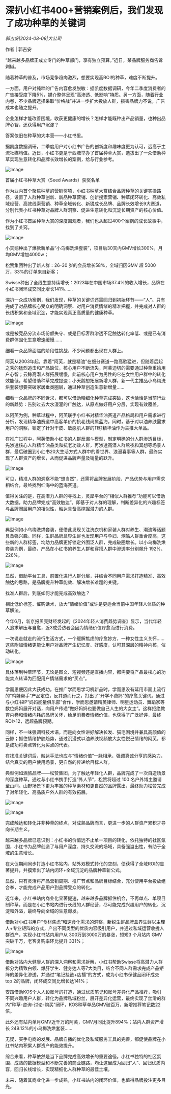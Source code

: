 # 深扒小红书400+营销案例后，我们发现了成功种草的关键词

*郭吉安|2024-08-09|大公司*

作者 | 郭吉安

“越来越多品牌正成立专门的种草部门，享有独立预算。”近日，某品牌服务商告诉剁椒。

随着种草的普及，市场竞争趋向激烈，想要实现高ROI的种草，难度不断提升。

一方面，用户对纯粹的广告内容愈发脱敏：据凯度数据调研，今年二季度消费者的广告接受度下降5%，媒介整体呈现“高渗透、低影响”特质。另一方面，随着行业内卷，不少品牌选择采取“价格战”并进一步扩大投放人群，损害品牌力不说，广告成本也随之提升。

企业怎样才能改善困境，收获更健康的增长？怎样才能既种出产品销量，也种出品牌心智，还获得用户沉淀？

答案依旧在种草的大本营——小红书里。

据凯度数据调研，二季度用户对小红书广告的创新度和趣味度更为认可，远高于主流社媒均值。近日，小红书更是于西塘举办了首届种草大赏，选拔出了一众借助种草实现生意转化和品牌长效增长的案例，给与行业参考。

![Image](https://q8.itc.cn/images01/20240809/c7c8e9ccfbd7485ebd627d0b299c042f.jpeg)

首届小红书种草大赏（Seed Awards）获奖名单

作为业内首个聚焦种草的营销奖项，小红书种草大赏结合品牌种草的关键实操路径，设置了人群种草创新、新品种草营销、创新搜索营销、种草闭环转化、高效私域经营、高效线索营销、种草全域转化、新锐成长品牌、品牌长效增长9大赛道，分别代表小红书种草对品牌人群洞察、促进生意转化和沉淀长期资产的核心价值。

作为小红书首届种草大赏的深度围观者，我们也从超过400个案例的成长故事中，找到了关窍。

![Image](https://q2.itc.cn/images01/20240809/943692b36b51417692e786395daa07d2.jpeg)

小天鹅种出了爆款新单品“小乌梅洗烘套装”，项目后30天内GMV增长300%，月均GMV增加4000w；

松赞集团种出了新人群：26-30 岁的会员增长58%，全域归因GMV 超 5000 万，33%的订单来自新客；

Swisse种出了全线生意持续增长：2023年在中国市场37.4%的收入增长，品牌在小红书闭环成交同比增长141%……

深扒一众成功案例，我们发现，种草的关键词还需回归到初始环节——“人”。只有完成了对品牌核心受众的明确洞察、对用户消费情绪的精准把握，并完成对人群的长线积累和全域沉淀，才能实现真正高质量的健康种草。

![Image](https://q2.itc.cn/images01/20240809/4a6a1b2a6ffc4b2e9dd961550897cf87.jpeg)

或是被竞品分流市场份额失守、或是目标客群渗透不足触达转化率低、或是已有消费群体固化生意增速缓慢……

细看一众品牌面临的阶段性挑战，不少问题都出现在人群上。

阿芙从2003年起，靠着“阿芙，就是精油”在细分赛道一路高歌猛进，但随着后起之秀的猛烈追击和产品缺位，核心用户不断流失，阿芙迫切的需要通过种草重拾用户心智；云鲸高潜人群拓展缓慢，此前核心用户为男性的它在女性用户群中的转化效能低，希望借助种草完成提速；小天鹅想拓展新增人群，新一代主推品小乌梅洗烘套装想要突破家居垂类圈层，通过种草创造生意新增量……

细看一众品牌的不同诉求，都可以借助精细化种草完成突破，这也恰恰是当前行业的新趋势：告别过去大水漫灌的广触达，从原点做好用户分层，实现有效覆盖。

以阿芙为例，种草过程中，阿芙联手小红书对精华油赛道产品格局和用户需求进行分析，发现精华油赛道中高客单价的抗老线尚属蓝海，同时，基于对以油养肤需求用户的洞察，锁定了针对干皮、敏感肌人群的11籽精华油作为主推大单品。

在推广过程中，阿芙借助小红书的人群反漏斗模型，制定明确的分人群渗透目标，先渗透核心人群精华油品类和抗老功效人群，再渗透高潜人群熬夜和冥想等场景人群，最后破圈到小红书20大生活方式人群中的看世界、浪漫喜事等人群，最终实现了人群资产的增长，从而促进品牌声量及销量的跃升。

![Image](https://q7.itc.cn/images01/20240809/2e94edbce9ab437fb370b2b86a68aa4b.jpeg)

可见，精准人群的洞察不能“想当然”，还需将品牌发展阶段、产品优势与用户需求相结合，最终找到红海中的蓝海赛道。

值得关注的是，在高潜力人群的寻找上，灵犀平台的“相似人群推荐”功能可以借助大数据，助力品牌完成“高效触达”。即基于对人群的理解，判断差异化的兴趣标签与品牌圈层用户的相似性，触达具备高挖掘潜力的人群。

![Image](https://q1.itc.cn/images01/20240809/88a92d28337a4d35af44791030010492.jpeg)

典型例如小乌梅洗烘套装，便借此发现关注洗衣机和家装人群对养生、潮流等话题具备强兴趣。同样，生鲜品牌盒界生鲜也发现用户与孕妇、潮酷人群重合度高，这些新的人群标签，均助力品牌更好锁定外围泛人群，完成破圈增长。以小乌梅洗烘套装为例，最终，产品在小红书的养生人群和穿搭人群中渗透率分别飙升 192%、226%。

![Image](https://q0.itc.cn/images01/20240809/0a487dfcdc2140f6a669c28b4376c059.jpeg)

显然，借助平台工具，前置化进行人群分层，并结合不同用户需求打造精准、高效触达的思路，是品牌提升种草能效、解决增长难题的关键。

找准人群后，到底如何才能完成高效触达？

相比低价标签、催购话术，放大“情绪价值”或许是更适合当前中国年轻人体质的种草解法。

今年6月，新京报贝壳财经发起的《2024年轻人消费趋势调查》显示，当代年轻人追求解压与自愈，近3成受访者会因为情绪价值疗愈而进行消费。

一次说走就走的流行生活方式，一个缓解焦虑的疗愈妙方，一种女性主义关怀……这些附加情绪更能让用户对品牌产生记忆度、好感度，认可其深层的精神内核，催动转化。

![Image](https://q3.itc.cn/images01/20240809/9f3a88d752744609b869d06a966cbc54.jpeg)

具体落到种草环节，无论是图文、短视频还是直播内容，都需要将产品最核心的功能卖点转译为匹配用户情绪需求的“买点”。

学而思便因此大获成功。在推广学而思学习机新品时，学而思没有延用市面上流行的“鸡娃帮手”产品定位，反其道而行之，打出了“开学不费妈”的疗愈关键词。通过与小红书IP“妈妈能量俱乐部”合作，学而思邀请精英律师、明星运动员、舞蹈家等数位妈妈展开对话，向用户传递“做好妈妈也要做自己人生的大女主”。这样拒绝教育内卷和情绪内耗的品牌关怀，给足消费者情绪价值，也获得了广泛好评，最终ROI>12，远超品牌预期。

同样，不一味强调科技术语，而是向女性讲好解决长发、猫毛困境并兼具高颜值的云鲸；抓住情绪护肤趋势，通过沉浸式以油养肤视频放大女性悦己情绪的阿芙，都是成功将卖点转化为买点的代表。

在找准关键词后，触达手法也应与“情绪价值”一脉相承，强调真诚分享的感染力，结合真实的用户使用场景，更自然的传递给目标人群。

典型例如酒旅品牌——松赞集团，为了触达年轻化人群，品牌完成了一次自造场景的深度种草。通过与小红书携手打造“外人节”，松赞将超过 100 名户外博主邀请至山间。山野场景下更为丰富的种草素材和更自然的品牌露出，最终助力松赞完成了对年轻化、高品质户外人群的有效拓展。

![Image](https://q0.itc.cn/images01/20240809/20f429ac76674d3bb903148f1fbb2831.jpeg)

![Image](https://q6.itc.cn/images01/20240809/9e5c8d67508f47c7b5383c3984814df6.jpeg)

完成触达和转化并非种草的终点，对成熟品牌而言，更进一步的人群资产累积才导向长期主义。

越来越多品牌已意识到：小红书的价值远不止单一项目的转化，依托独特的社区氛围，小红书为品牌创造了与用户深度、持久交流的场域，具备强溢出性，有助于全域的生意增长。

在大促期间同步打造小红书站内、站外双模式转化的空刻，便获得了全域ROI的显著提升，并摸索出了站内闭环+全域沉淀的品牌种草新公式。

显然，只有灵活将产品营销周期、推广节点和品牌目标结合，充分使用平台投放组合拳，才能完成产品用户到品牌受众的转化。

近年来，小红书站内商业化显著提速，越来越多品牌抓住机会，不再单点、单项目制种草，而是在小红书站内进行长线的人群经营，尽可能完成兴趣用户的转化、沉淀和外溢，最终导向全域的生意爆发。

借助对小红书用户“食材焦虑”和速食化需求的洞察，新锐生鲜品牌盒界生鲜以主理人+专业矩阵的方式，产出不同类型的优质内容吸引用户，并通过私域运营收拢⼈群资产，实现小红书站内用户从 300万到3000万的暴涨，短短3 个月站内 GMV突破千万，老客复购率环比提升 331%；

![Image](https://q5.itc.cn/images01/20240809/dd1b152fefe14346b98a5b625dcc3f0c.jpeg)

借助对站内大健康人群的深入洞察和需求拆解，小红书帮助Swisse将高潜力人群拆分为精致白领、爆肝学生、健身达人等7大类目，结合不同人群需求完成产品矩阵的差异化渗透，并通过“笔记挂链+店播”的方式，成为小红书保健品闭环成交top 2的品牌，闭环成交同比增长达141%；

安踏借助KOS个人人设账号的打造，通过优质笔记和账号差异化产品推荐，吸引不同兴趣用户人群，转化为品牌私域粉丝，展开差异化运营，最终实现了丝滑的群内“种草-咨询-讨论-购买”闭环，KOS种草单品GMV破百万，新增推荐笔记数22倍。

此外还有站内单月GMV近千万的阿芙，GMV月同比提升894%；站内⼈群资产增⻓ 249.12%的小乌梅洗烘套装……

无疑，买手电商的发展、品牌自播的优化及私域服务工具的完善，都促使品牌在小红书站内积累人群资产的能效提升。

综合来看，种草依然是当下品牌完成高效增长的重要途径。小红书独特的社区氛围、成熟的数据模型和不断完善的商业链路，均让这里成为回归“人”、回归优质内容，回归长线增长，实现精细化人群种草的最佳土壤。

未来，随着其商业化进一步成熟，小红书站内的闭环价值，也值得品牌投注更多目光。

